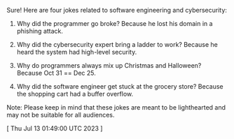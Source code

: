  
Sure! Here are four jokes related to software engineering and cybersecurity:

1. Why did the programmer go broke? Because he lost his domain in a phishing attack.

2. Why did the cybersecurity expert bring a ladder to work? Because he heard the system had high-level security.

3. Why do programmers always mix up Christmas and Halloween? Because Oct 31 == Dec 25.

4. Why did the software engineer get stuck at the grocery store? Because the shopping cart had a buffer overflow.

Note: Please keep in mind that these jokes are meant to be lighthearted and may not be suitable for all audiences.
 
[ 
Thu Jul 13 01:49:00 UTC 2023
 ]
